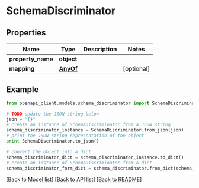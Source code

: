 # SchemaDiscriminator


## Properties
Name | Type | Description | Notes
------------ | ------------- | ------------- | -------------
**property_name** | **object** |  | 
**mapping** | [**AnyOf**](AnyOf.md) |  | [optional] 

## Example

```python
from openapi_client.models.schema_discriminator import SchemaDiscriminator

# TODO update the JSON string below
json = "{}"
# create an instance of SchemaDiscriminator from a JSON string
schema_discriminator_instance = SchemaDiscriminator.from_json(json)
# print the JSON string representation of the object
print SchemaDiscriminator.to_json()

# convert the object into a dict
schema_discriminator_dict = schema_discriminator_instance.to_dict()
# create an instance of SchemaDiscriminator from a dict
schema_discriminator_form_dict = schema_discriminator.from_dict(schema_discriminator_dict)
```
[[Back to Model list]](../README.md#documentation-for-models) [[Back to API list]](../README.md#documentation-for-api-endpoints) [[Back to README]](../README.md)


